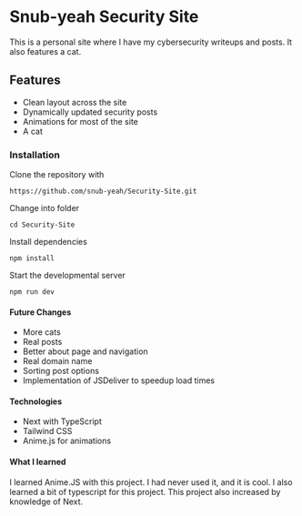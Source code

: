 # Snub-yeah Security Site
This is a personal site where I have my cybersecurity writeups and posts. It also features a cat.

## Features
- Clean layout across the site
- Dynamically updated security posts
- Animations for most of the site
- A cat

### Installation
Clone the repository with
```
https://github.com/snub-yeah/Security-Site.git
```
Change into folder
```
cd Security-Site
```
Install dependencies
```
npm install
```
Start the developmental server
```
npm run dev
```

#### Future Changes
- More cats
- Real posts
- Better about page and navigation
- Real domain name
- Sorting post options
- Implementation of JSDeliver to speedup load times

#### Technologies
- Next with TypeScript
- Tailwind CSS
- Anime.js for animations

#### What I learned
I learned Anime.JS with this project. I had never used it, and it is cool. I also learned a bit of typescript for this project. This project also increased by knowledge of Next. 
